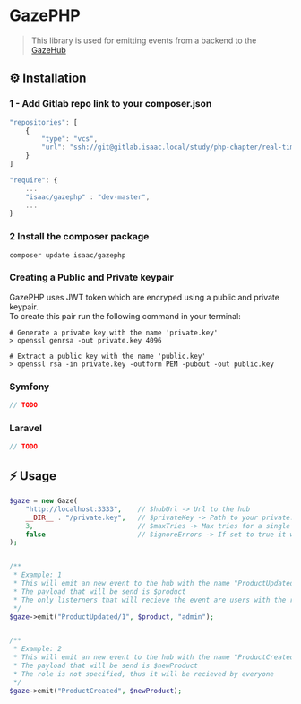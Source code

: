 # GazePHP

> This library is used for emitting events from a backend to the [GazeHub](https://gitlab.isaac.nl/study/php-chapter/real-time-ui-updates/gazehub)

## ⚙️ Installation

### 1 - Add Gitlab repo link to your composer.json
```js
"repositories": [
    {
        "type": "vcs",
        "url": "ssh://git@gitlab.isaac.local/study/php-chapter/real-time-ui-updates/gazephp.git"
    }
]

"require": {
    ...
    "isaac/gazephp" : "dev-master",
    ...
}

```

### 2 Install the composer package
```shell
composer update isaac/gazephp
```

### Creating a Public and Private keypair

GazePHP uses JWT token which are encryped using a public and private keypair.<br/>
To create this pair run the following command in your terminal:

```shell
# Generate a private key with the name 'private.key'
> openssl genrsa -out private.key 4096

# Extract a public key with the name 'public.key'
> openssl rsa -in private.key -outform PEM -pubout -out public.key
```

### Symfony

```php
// TODO
```

### Laravel

```php
// TODO
```

## ⚡️ Usage

```php
$gaze = new Gaze(
    "http://localhost:3333",    // $hubUrl -> Url to the hub
    __DIR__ . "/private.key",   // $privateKey -> Path to your private.key file
    3,                          // $maxTries -> Max tries for a single emit
    false                       // $ignoreErrors -> If set to true it will not throw errors if emit fails
);


/**
 * Example: 1
 * This will emit an new event to the hub with the name "ProductUpdated/1"
 * The payload that will be send is $product
 * The only listerners that will recieve the event are users with the role "admin"
 */
$gaze->emit("ProductUpdated/1", $product, "admin");


/**
 * Example: 2
 * This will emit an new event to the hub with the name "ProductCreated"
 * The payload that will be send is $newProduct
 * The role is not specified, thus it will be recieved by everyone
 */
$gaze->emit("ProductCreated", $newProduct);
```